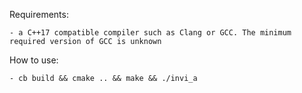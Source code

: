 Requirements:

	- a C++17 compatible compiler such as Clang or GCC. The minimum required version of GCC is unknown

How to use:

	- cb build && cmake .. && make && ./invi_a